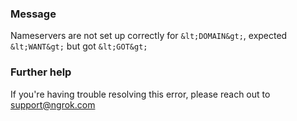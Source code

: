
### Message
Nameservers are not set up correctly for `&lt;DOMAIN&gt;`, expected `&lt;WANT&gt;` but got `&lt;GOT&gt;`

### Further help
If you're having trouble resolving this error, please reach out to [support@ngrok.com](mailto:support@ngrok.com?subject=Help%20with%20ERR_NGROK_1930)

